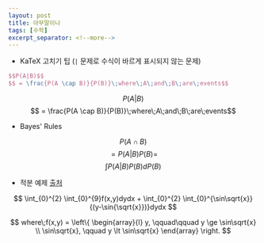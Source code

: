 ```yaml
---
layout: post
title: 아무말이나
tags: [수학]
excerpt_separator: <!--more-->
---
```

<!--more-->

- KaTeX 고치기 팁 (``|`` 문제로 수식이 바르게 표시되지 않는 문제)

```latex
$$P(A|B)$$
$$ = \frac{P(A \cap B)}{P(B)}\;where\;A\;and\;B\;are\;events$$
```

$$P(A|B)$$
$$ = \frac{P(A \cap B)}{P(B)}\;where\;A\;and\;B\;are\;events$$

- Bayes' Rules

$$P(A \cap B)$$
$$ = P(A|B)P(B) = $$
$$\int{P(A|B)P(B)dP(B)}$$

- 적분 예제 [출처](http://jenovarga.com/blog/archives/1249)

$$
\int_{0}^{2} \int_{0}^{9}f(x,y)dydx + \int_{0}^{2} \int_{0}^{\sin\sqrt{x}} {(y-\sin{\sqrt{x}})}dydx
$$

$$
where\;f(x,y) =
 \left\{ \begin{array}{l}
  y, \qquad\qquad y \ge \sin\sqrt{x} \\
  \sin\sqrt{x}, \qquad y \lt \sin\sqrt{x}
 \end{array} \right.
$$
